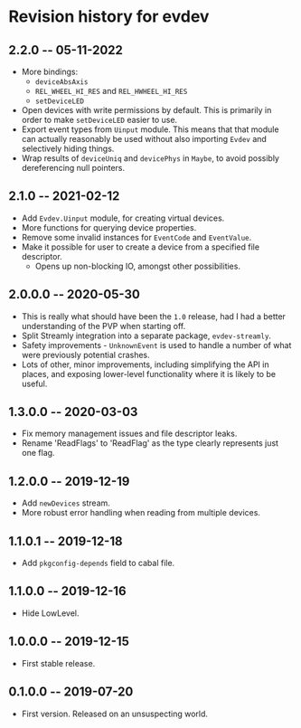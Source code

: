 # Revision history for evdev

## 2.2.0 -- 05-11-2022
* More bindings:
    * `deviceAbsAxis`
    * `REL_WHEEL_HI_RES` and `REL_HWHEEL_HI_RES`
    * `setDeviceLED`
* Open devices with write permissions by default. This is primarily in order to make `setDeviceLED` easier to use.
* Export event types from `Uinput` module. This means that that module can actually reasonably be used without also importing `Evdev` and selectively hiding things.
* Wrap results of `deviceUniq` and `devicePhys` in `Maybe`, to avoid possibly dereferencing null pointers.

## 2.1.0 -- 2021-02-12
* Add `Evdev.Uinput` module, for creating virtual devices.
* More functions for querying device properties.
* Remove some invalid instances for `EventCode` and `EventValue`.
* Make it possible for user to create a device from a specified file descriptor.
    * Opens up non-blocking IO, amongst other possibilities.

## 2.0.0.0 -- 2020-05-30
* This is really what should have been the `1.0` release, had I had a better understanding of the PVP when starting off.
* Split Streamly integration into a separate package, `evdev-streamly`.
* Safety improvements - `UnknownEvent` is used to handle a number of what were previously potential crashes.
* Lots of other, minor improvements, including simplifying the API in places, and exposing lower-level functionality where it is likely to be useful.

## 1.3.0.0 -- 2020-03-03
* Fix memory management issues and file descriptor leaks.
* Rename 'ReadFlags' to 'ReadFlag' as the type clearly represents just one flag.

## 1.2.0.0 -- 2019-12-19
* Add `newDevices` stream.
* More robust error handling when reading from multiple devices.

## 1.1.0.1 -- 2019-12-18
* Add `pkgconfig-depends` field to cabal file.

## 1.1.0.0 -- 2019-12-16
* Hide LowLevel.

## 1.0.0.0 -- 2019-12-15
* First stable release.

## 0.1.0.0 -- 2019-07-20
* First version. Released on an unsuspecting world.
